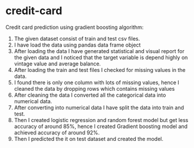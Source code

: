 # credit-card
Credit card prediction using gradient boosting algorithm:
1.	The given dataset consist of train and test csv files.
2.	I have load the data using pandas data frame object
3.	After loading the data I have generated statistical and visual report for the given data and I noticed that the target variable is depend highly on vintage value and average balance.
4.	After loading the train and test files I checked for missing values in the data.
5.	I found there is only one column with lots of missing values, hence I cleaned the data by dropping rows which contains missing values
6.	After cleaning the data I converted all the categorical data into numerical data.
7.	After converting into numerical data I have split the data into train and test.
8.	Then I created logistic regression and random forest model but get less accuracy of around 85%, hence I created Gradient boosting model and achieved accuracy of around 92%.
9.	Then I predicted the it on test dataset and created the model.
